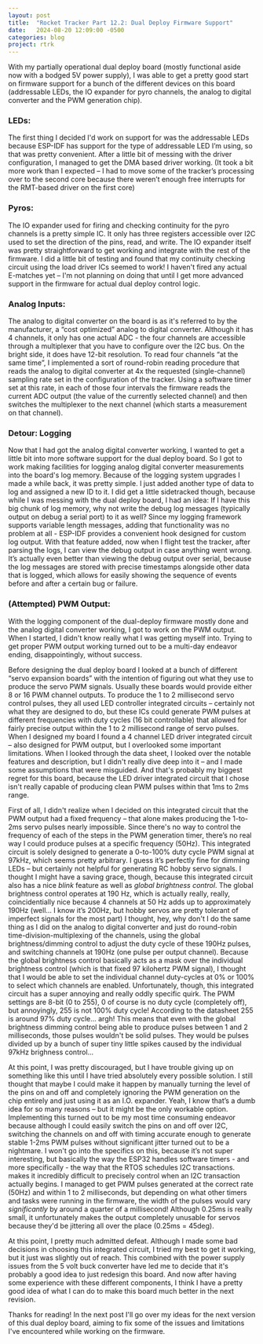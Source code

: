```yaml
---
layout: post
title:  "Rocket Tracker Part 12.2: Dual Deploy Firmware Support"
date:   2024-08-20 12:09:00 -0500
categories: blog
project: rtrk
---
```


With my partially operational dual deploy board (mostly functional aside now with a bodged 5V power supply), I was able to get a pretty good start on firmware support for a bunch of the different devices on this board (addressable LEDs, the IO expander for pyro channels, the analog to digital converter and the PWM generation chip). 

### LEDs:

The first thing I decided I'd work on support for was the addressable LEDs because ESP-IDF has support for the type of addressable LED I’m using, so that was pretty convenient. After a little bit of messing with the driver configuration, I managed to get the DMA based driver working. (It took a bit more work than I expected – I had to move some of the tracker’s processing over to the second core because there weren’t enough free interrupts for the RMT-based driver on the first core)

### Pyros: 

The IO expander used for firing and checking continuity for the pyro channels is a pretty simple IC. It only has three registers accessible over I2C used to set the direction of the pins, read, and write. The IO expander itself was pretty straightforward to get working and integrate with the rest of the firmware. I did a little bit of testing and found that my continuity checking circuit using the load driver ICs seemed to work! I haven't fired any actual E-matches yet – I'm not planning on doing that until I get more advanced support in the firmware for actual dual deploy control logic.

### Analog Inputs:

The analog to digital converter on the board is as it's referred to by the manufacturer, a “cost optimized” analog to digital converter. Although it has 4 channels, it only has one actual ADC - the four channels are accessible through a multiplexer that you have to configure over the I2C bus. On the bright side, it does have 12-bit resolution. To read four channels “at the same time”, I implemented a sort of round-robin reading procedure that reads the analog to digital converter at 4x the requested (single-channel) sampling rate set in the configuration of the tracker. Using a software timer set at this rate, in each of those four intervals the firmware reads the current ADC output (the value of the currently selected channel) and then switches the multiplexer to the next channel (which starts a measurement on that channel).

### Detour: Logging

Now that I had got the analog digital converter working, I wanted to get a little bit into more software support for the dual deploy board. So I got to work making facilities for logging analog digital converter measurements into the board's log memory. Because of the logging system upgrades I made a while back, it was pretty simple. I just added another type of data to log and assigned a new ID to it. I did get a little sidetracked though, because while I was messing with the dual deploy board, I had an idea: If I have this big chunk of log memory, why not write the debug log messages (typically output on debug a serial port) to it as well? Since my logging framework supports variable length messages, adding that functionality was no problem at all - ESP-IDF provides a convenient hook designed for custom log output. With that feature added, now when I flight test the tracker, after parsing the logs, I can view the debug output in case anything went wrong. It’s actually even better than viewing the debug output over serial, because the log messages are stored with precise timestamps alongside other data that is logged, which allows for easily showing the sequence of events before and after a certain bug or failure. 

### (Attempted) PWM Output:

With the logging component of the dual-deploy firmware mostly done and the analog digital converter working, I got to work on the PWM output. When I started, I didn't know really what I was getting myself into. Trying to get proper PWM output working turned out to be a multi-day endeavor ending, disappointingly, without success. 

Before designing the dual deploy board I looked at a bunch of different “servo expansion boards” with the intention of figuring out what they use to produce the servo PWM signals. Usually these boards would provide either 8 or 16 PWM channel outputs. To produce the 1 to 2 millisecond servo control pulses, they all used LED controller integrated circuits – certainly not what they are designed to do, but these ICs could generate PWM pulses at different frequencies with duty cycles (16 bit controllable) that allowed for fairly precise output within the 1 to 2 millisecond range of servo pulses. When I designed my board I found a 4 channel LED driver integrated circuit – also designed for PWM output, but I overlooked some important limitations. When I looked through the data sheet, I looked over the notable features and description, but I didn't really dive deep into it – and I made some assumptions that were misguided. And that's probably my biggest regret for this board, because the LED driver integrated circuit that I chose isn't really capable of producing clean PWM pulses within that 1ms to 2ms range. 

First of all, I didn't realize when I decided on this integrated circuit that the PWM output had a fixed frequency – that alone makes producing the 1-to-2ms servo pulses nearly impossible. Since there's no way to control the frequency of each of the steps in the PWM generation timer, there’s no real way I could produce pulses at a specific frequency (50Hz). This integrated circuit is solely designed to generate a 0-to-100% duty cycle PWM signal at 97kHz, which seems pretty arbitrary. I guess it’s perfectly fine for dimming LEDs – but certainly not helpful for generating RC hobby servo signals. I thought I might have a saving grace, though, because this integrated circuit also has a nice *blink* feature as well as *global brightness control*. The global brightness control operates at 190 Hz, which is actually really, really, coincidentially nice because 4 channels at 50 Hz adds up to approximately 190Hz (well... I know it’s 200Hz, but hobby servos are pretty tolerant of imperfect signals for the most part) I thought, hey, why don't I do the same thing as I did on the analog to digital converter and just do round-robin time-division-multiplexing of the channels, using the global brightness/dimming control to adjust the duty cycle of these 190Hz pulses, and switching channels at 190Hz (one pulse per output channel). Because the global brightness control basically acts as a mask over the individual brightness control (which is that fixed 97 kilohertz PWM signal), I thought that I would be able to set the individual channel duty-cycles at 0% or 100% to select which channels are enabled. Unfortunately, though, this integrated circuit has a super annoying and really oddly specific quirk. The PWM settings are 8-bit (0 to 255), 0 of course is no duty cycle (completely off), but annoyingly, 255 is not 100% duty cycle! According to the datasheet 255 is around 97% duty cycle... argh! This means that even with the global brightness dimming control being able to produce pulses between 1 and 2 milliseconds, those pulses wouldn't be solid pulses. They would be pulses divided up by a bunch of super tiny little spikes caused by the individual 97kHz brighness control...

At this point, I was pretty discouraged, but I have trouble giving up on something like this until I have tried absolutely every possible solution. I still thought that maybe I could make it happen by manually turning the level of the pins on and off and completely ignoring the PWM generation on the chip entirely and just using it as an I.O. expander. Yeah, I know that’s a dumb idea for so many reasons – but it might be the only workable option. Implementing this turned out to be my most time consuming endeavor because although I could easily switch the pins on and off over I2C, switching the channels on and off with timing accurate enough to generate stable 1-2ms PWM pulses without significant jitter turned out to be a nightmare. I won't go into the specifics on this, because it’s not super interesting, but basically the way the ESP32 handles software timers - and more specifically - the way that the RTOS schedules I2C transactions.
makes it incredibly difficult to precisely control when an I2C transaction actually begins. I managed to get PWM pulses generated at the correct rate (50Hz) and within 1 to 2 milliseconds, but depending on what other timers and tasks were running in the firmware, the width of the pulses would vary *significantly* by around a quarter of a millisecond! Although 0.25ms is really small, it unfortunately makes the output completely unusable for servos because they'd be jittering all over the place (0.25ms = 45deg).

At this point, I pretty much admitted defeat. Although I made some bad decisions in choosing this integrated circuit, I tried my best to get it working, but it just was slightly out of reach. This combined with the power supply issues from the 5 volt buck converter have led me to decide that it's probably a good idea to just redesign this board. And now after having some experience with these different components, I think I have a pretty good idea of what I can do to make this board much better in the next revision.

Thanks for reading! In the next post I'll go over my ideas for the next version of this dual deploy board, aiming to fix some of the issues and limitations I've encountered while working on the firmware.
